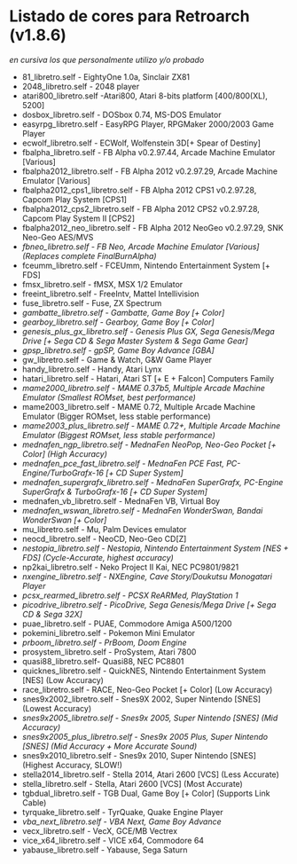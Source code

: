 # Listado de cores para Retroarch (v1.8.6) 
*en cursiva los que personalmente utilizo y/o probado*

- 81_libretro.self - EightyOne 1.0a, Sinclair ZX81
- 2048_libretro.self - 2048 player
- atari800_libretro.self -Atari800, Atari 8-bits platform [400/800(XL), 5200]
- dosbox_libretro.self - DOSbox 0.74, MS-DOS Emulator
- easyrpg_libretro.self - EasyRPG Player, RPGMaker 2000/2003 Game Player
- ecwolf_libretro.self - ECWolf, Wolfenstein 3D[+ Spear of Destiny]
- fbalpha_libretro.self - FB Alpha v0.2.97.44, Arcade Machine Emulator [Various]
- fbalpha2012_libretro.self - FB Alpha 2012 v0.2.97.29, Arcade Machine Emulator [Various]
- fbalpha2012_cps1_libretro.self - FB Alpha 2012 CPS1 v0.2.97.28, Capcom Play System [CPS1]
- fbalpha2012_cps2_libretro.self - FB Alpha 2012 CPS2 v0.2.97.28, Capcom Play System II [CPS2]
- fbalpha2012_neo_libretro.self - FB Alpha 2012 NeoGeo v0.2.97.29, SNK Neo-Geo AES/MVS
- *fbneo_libretro.self - FB Neo, Arcade Machine Emulator [Various] (Replaces complete FinalBurnAlpha)*
- fceumm_libretro.self - FCEUmm, Nintendo Entertainment System [+ FDS]
- fmsx_libretro.self - fMSX, MSX 1/2 Emulator
- freeint_libretro.self - FreeIntv, Mattel Intellivision
- fuse_libretro.self - Fuse, ZX Spectrum
- *gambatte_libretro.self - Gambatte, Game Boy [+ Color]*
- *gearboy_libretro.self - Gearboy, Game Boy [+ Color]*
- *genesis_plus_gx_libretro.self - Genesis Plus GX, Sega Genesis/Mega Drive [+ Sega CD & Sega Master System & Sega Game Gear]*
- *gpsp_libretro.self - gpSP, Game Boy Advance [GBA]*
- gw_libretro.self - Game & Watch, G&W Game Player
- handy_libretro.self - Handy, Atari Lynx
- hatari_libretro.self - Hatari, Atari ST [+ E + Falcon] Computers Family
- *mame2000_libretro.self - MAME 0.37b5, Multiple Arcade Machine Emulator (Smallest ROMset, best performance)*
- mame2003_libretro.self - MAME 0.72, Multiple Arcade Machine Emulator (Bigger ROMset, less stable performance)
- *mame2003_plus_libretro.self - MAME 0.72+, Multiple Arcade Machine Emulator (Biggest ROMset, less stable performance)*
- *mednafen_ngp_libretro.self - MednaFen NeoPop, Neo-Geo Pocket [+ Color] (High Accuracy)*
- *mednafen_pce_fast_libretro.self - MednaFen PCE Fast, PC-Engine/TurboGrafx-16 [+ CD Super System]*
- *mednafen_supergrafx_libretro.self - MednaFen SuperGrafx, PC-Engine SuperGrafx & TurboGrafx-16 [+ CD Super System]*
- mednafen_vb_libretro.self - MednaFen VB, Virtual Boy
- *mednafen_wswan_libretro.self - MednaFen WonderSwan, Bandai WonderSwan [+ Color]*
- mu_libretro.self - Mu, Palm Devices emulator
- neocd_libretro.self - NeoCD, Neo-Geo CD[Z]
- *nestopia_libretro.self - Nestopia, Nintendo Entertainment System [NES + FDS] (Cycle-Accurate, highest accuracy)*
- np2kai_libretro.self - Neko Project II Kai, NEC PC9801/9821
- *nxengine_libretro.self - NXEngine, Cave Story/Doukutsu Monogatari Player*
- *pcsx_rearmed_libretro.self - PCSX ReARMed, PlayStation 1*
- *picodrive_libretro.self - PicoDrive, Sega Genesis/Mega Drive [+ Sega CD & Sega 32X]*
- puae_libretro.self - PUAE, Commodore Amiga A500/1200
- pokemini_libretro.self - Pokemon Mini Emulator
- *prboom_libretro.self - PrBoom, Doom Engine*
- prosystem_libretro.self - ProSystem, Atari 7800
- quasi88_libretro.self- Quasi88, NEC PC8801
- quicknes_libretro.self - QuickNES, Nintendo Entertainment System [NES] (Low Accuracy)
- race_libretro.self - RACE, Neo-Geo Pocket [+ Color] (Low Accuracy)
- snes9x2002_libretro.self - Snes9X 2002, Super Nintendo [SNES] (Lowest Accuracy)
- *snes9x2005_libretro.self - Snes9x 2005, Super Nintendo [SNES] (Mid Accuracy)*
- *snes9x2005_plus_libretro.self - Snes9x 2005 Plus, Super Nintendo [SNES] (Mid Accuracy + More Accurate Sound)*
- snes9x2010_libretro.self - Snes9x 2010, Super Nintendo [SNES] (Highest Accuracy, SLOW!)
- stella2014_libretro.self - Stella 2014, Atari 2600 [VCS] (Less Accurate)
- stella_libretro.self - Stella, Atari 2600 [VCS] (Most Accurate)
- tgbdual_libretro.self - TGB Dual, Game Boy [+ Color] (Supports Link Cable)
- tyrquake_libretro.self - TyrQuake, Quake Engine Player
- *vba_next_libretro.self - VBA Next, Game Boy Advance*
- vecx_libretro.self - VecX, GCE/MB Vectrex
- vice_x64_libretro.self - VICE x64, Commodore 64
- yabause_libretro.self - Yabause, Sega Saturn
